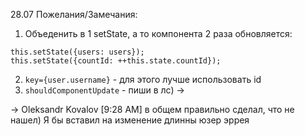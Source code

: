 28.07 Пожелания/Замечания:
1) Объеденить в 1 setState, а то компонента 2 раза обновляется: 
``` 
this.setState({users: users}); 
this.setState({countId: ++this.state.countId});
```
2) `key={user.username}` - для этого лучше использовать id
3) `shouldComponentUpdate` - пиши в лс) ->

-> Oleksandr Kovalov [9:28 AM] 
в общем правильно сделал, что не нашел) Я бы вставил на изменение длинны юзер эррея